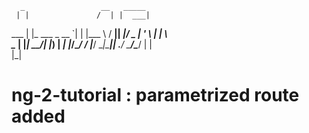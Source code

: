 
      _                 __   _____ 
     | |               /  | |  ___|
 ___ | |_  ___  _ __   `| | |___ \ 
/ __|| __|/ _ \| '_ \   | |     \ \
\__ \| |_|  __/| |_) | _| |_/\__/ /
|___/ \__|\___|| .__/  \___/\____/ 
               | |                 
               |_|  
               
# ng-2-tutorial : parametrized route added
